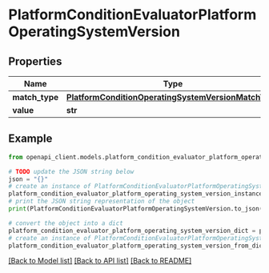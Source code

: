 # PlatformConditionEvaluatorPlatformOperatingSystemVersion


## Properties

Name | Type | Description | Notes
------------ | ------------- | ------------- | -------------
**match_type** | [**PlatformConditionOperatingSystemVersionMatchType**](PlatformConditionOperatingSystemVersionMatchType.md) |  | [optional] 
**value** | **str** |  | [optional] 

## Example

```python
from openapi_client.models.platform_condition_evaluator_platform_operating_system_version import PlatformConditionEvaluatorPlatformOperatingSystemVersion

# TODO update the JSON string below
json = "{}"
# create an instance of PlatformConditionEvaluatorPlatformOperatingSystemVersion from a JSON string
platform_condition_evaluator_platform_operating_system_version_instance = PlatformConditionEvaluatorPlatformOperatingSystemVersion.from_json(json)
# print the JSON string representation of the object
print(PlatformConditionEvaluatorPlatformOperatingSystemVersion.to_json())

# convert the object into a dict
platform_condition_evaluator_platform_operating_system_version_dict = platform_condition_evaluator_platform_operating_system_version_instance.to_dict()
# create an instance of PlatformConditionEvaluatorPlatformOperatingSystemVersion from a dict
platform_condition_evaluator_platform_operating_system_version_from_dict = PlatformConditionEvaluatorPlatformOperatingSystemVersion.from_dict(platform_condition_evaluator_platform_operating_system_version_dict)
```
[[Back to Model list]](../README.md#documentation-for-models) [[Back to API list]](../README.md#documentation-for-api-endpoints) [[Back to README]](../README.md)


